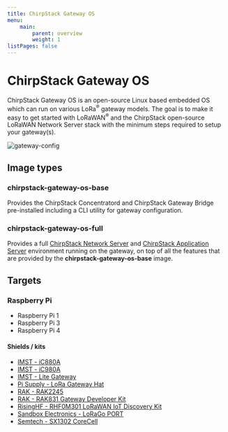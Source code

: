 ```yaml
---
title: ChirpStack Gateway OS
menu:
    main:
        parent: overview
        weight: 1
listPages: false
---
```


# ChirpStack Gateway OS

ChirpStack Gateway OS is an open-source Linux based embedded OS which can run on
various LoRa<sup>&reg;</sup> gateway models. The goal is to make it easy to get started with
LoRaWAN<sup>&reg;</sup> and the ChirpStack open-source LoRaWAN Network Server stack with the minimum steps required to setup
your gateway(s).

![gateway-config](/gateway-os/img/gateway-config.png)

## Image types

### chirpstack-gateway-os-base

Provides the ChirpStack Concentratord and ChirpStack Gateway Bridge pre-installed
including a CLI utility for gateway configuration.

### chirpstack-gateway-os-full

Provides a full [ChirpStack Network Server](/network-server/) and [ChirpStack Application Server](/application-server/)
environment running on the gateway, on top of all the features that are provided
by the **chirpstack-gateway-os-base** image.

## Targets

### Raspberry Pi

* Raspberry Pi 1
* Raspberry Pi 3
* Raspberry Pi 4

#### Shields / kits

* [IMST - iC880A](https://wireless-solutions.de/products/long-range-radio/ic880a.html)
* [IMST - iC980A](http://www.imst.com/)
* [IMST - Lite Gateway](https://wireless-solutions.de/products/long-range-radio/lora-lite-gateway.html)
* [Pi Supply - LoRa Gateway Hat](https://uk.pi-supply.com/products/iot-lora-gateway-hat-for-raspberry-pi)
* [RAK - RAK2245](https://store.rakwireless.com/products/rak2245-pi-hat)
* [RAK - RAK831 Gateway Developer Kit](https://store.rakwireless.com/products/rak831-gateway-module?variant=22375114801252)
* [RisingHF - RHF0M301 LoRaWAN IoT Discovery Kit](http://risinghf.com/#/product-details?product_id=9&lang=en)
* [Sandbox Electronics - LoRaGo PORT](https://sandboxelectronics.com/?product=lorago-port-multi-channel-lorawan-gateway)
* [Semtech - SX1302 CoreCell](https://www.semtech.com/products/wireless-rf/lora-gateways/sx1302cxxxgw1)
